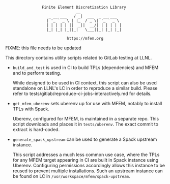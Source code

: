                     Finite Element Discretization Library
                                   __
                       _ __ ___   / _|  ___  _ __ ___
                      | '_ ` _ \ | |_  / _ \| '_ ` _ \
                      | | | | | ||  _||  __/| | | | | |
                      |_| |_| |_||_|   \___||_| |_| |_|

                               https://mfem.org

FIXME: this file needs to be updated

This directory contains utility scripts related to GitLab testing at LLNL.

* `build_and_test` is used in CI to build TPLs (dependencies) and MFEM and to
  perform testing.

   While designed to be used in CI context, this script can also be used
   standalone on LLNL's LC in order to reproduce a similar build.
   Please refer to tests/gitlab/reproduce-ci-jobs-interactively.md for details.

* `get_mfem_uberenv` sets uberenv up for use with MFEM, notably to install TPLs
  with Spack.

  Uberenv, configured for MFEM, is maintained in a separate repo. This script
  downloads and places it in `tests/uberenv`. The exact commit to extract is
  hard-coded.

* `generate_spack_upstream` can be used to generate a Spack upstream instance.

  This script addresses a much less common use case, where the TPLs for any
  MFEM target appearing in CI are built in Spack instance using Uberenv.
  Configuring permissions accordingly allows this instance to be reused to
  prevent multiple installations. Such an upstream instance can be found on LC
  in `/usr/workspace/mfem/spack-upstream`.
